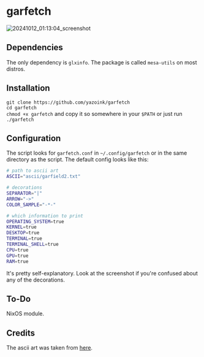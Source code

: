 # garfetch
![20241012_01:13:04_screenshot](https://github.com/user-attachments/assets/dafe4e5d-e6c5-428a-87cd-c7debb46da53)

## Dependencies
The only dependency is `glxinfo`. The package is called `mesa-utils` on most distros.

## Installation
`git clone https://github.com/yazoink/garfetch`     
`cd garfetch`     
`chmod +x garfetch` and copy it so somewhere in your `$PATH` or just run `./garfetch`     

## Configuration
The script looks for `garfetch.conf` in `~/.config/garfetch` or in the same directory as the script.
The default config looks like this:
```bash
# path to ascii art
ASCII="ascii/garfield2.txt"

# decorations
SEPARATOR="|"
ARROW="->"
COLOR_SAMPLE="-*-"

# which information to print
OPERATING_SYSTEM=true
KERNEL=true
DESKTOP=true
TERMINAL=true
TERMINAL_SHELL=true
CPU=true
GPU=true
RAM=true
```

It's pretty self-explanatory.
Look at the screenshot if you're confused about any of the decorations.

## To-Do
NixOS module.

## Credits
The ascii art was taken from [here](https://www.asciiart.eu/comics/garfield).
